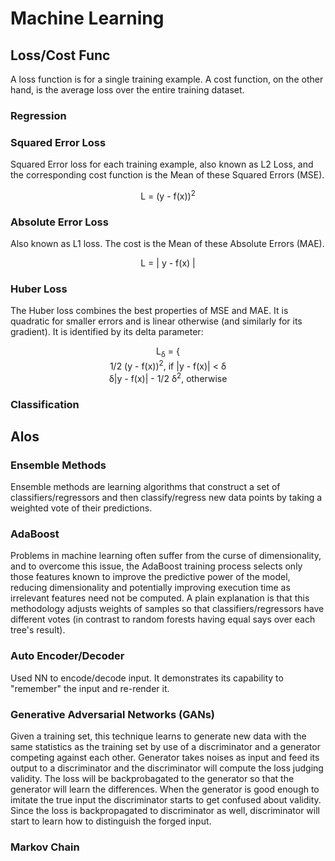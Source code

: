 # Machine Learning 

## Loss/Cost Func

A loss function is for a single training example. A cost function, on the other hand, is the average loss over the entire training dataset. 

### **Regression**

### Squared Error Loss

Squared Error loss for each training example, also known as L2 Loss, and the corresponding cost function is the Mean of these Squared Errors (MSE).

<center>
L = (y - f(x))<sup>2</sup>
</center>

### Absolute Error Loss

Also known as L1 loss. The cost is the Mean of these Absolute Errors (MAE).

<center>
L = | y - f(x) |
</center>

### Huber Loss

The Huber loss combines the best properties of MSE and MAE. It is quadratic for smaller errors and is linear otherwise (and similarly for its gradient). It is identified by its delta parameter:

<center>
L<sub>&delta;</sub> = {
</center>    
<center>
1/2 (y - f(x))<sup>2</sup>, if |y - f(x)| < &delta;
</center>
<center>
&delta;|y - f(x)| - 1/2 &delta;<sup>2</sup>, otherwise
</center>

### **Classification**



## Alos

### Ensemble Methods
 Ensemble methods are learning algorithms that construct a set of classifiers/regressors and then classify/regress new data points by taking a weighted vote of their predictions.

### AdaBoost
Problems in machine learning often suffer from the curse of dimensionality, and to overcome this issue, the AdaBoost training process selects only those features known to improve the predictive power of the model, reducing dimensionality and potentially improving execution time as irrelevant features need not be computed.
A plain explanation is that this methodology adjusts weights of samples so that classifiers/regressors have different votes (in contrast to random forests having equal says over each tree's result).

### Auto Encoder/Decoder
Used NN to encode/decode input. It demonstrates its capability to "remember" the input and re-render it.

### Generative Adversarial Networks (GANs) 
Given a training set, this technique learns to generate new data with the same statistics as the training set by use of a discriminator and a generator competing against each other. 
Generator takes noises as input and feed its output to a discriminator and the discriminator will compute the loss judging validity. The loss will be backprobagated to the generator so that the generator will learn the differences. When the generator is good enough to imitate the true input the discriminator starts to get confused about validity. Since the loss is backpropagated to discriminator as well, discriminator will start to learn how to distinguish the forged input.

### Markov Chain